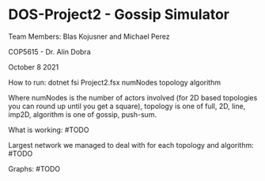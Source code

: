 # DOS-Project2 - Gossip Simulator
Team Members: Blas Kojusner and Michael Perez

COP5615 - Dr. Alin Dobra

October 8 2021

How to run:
dotnet fsi Project2.fsx numNodes topology algorithm

Where numNodes is the number of actors involved (for 2D based topologies
you can round up until you get a square), topology is one of full, 2D, line,
imp2D, algorithm is one of gossip, push-sum.

What is working:
#TODO

Largest network we managed to deal with for each topology and algorithm:
#TODO

Graphs:
#TODO
